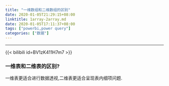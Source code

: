 ```yaml
---
title: "一维数组和二维数组的区别"
date: 2020-01-05T21:29:15+08:00
linktitle: 1array-2array.md
date: 2020-01-05T17:11:37+08:00
tags: ["powerbi,power query"]
categories: ["数据"]
---
```

---
{{< bilibili id=BV1zK411H7m7 >}}
### 一维表和二维表的区别?

一维表更适合进行数据透视,二维表更适合呈现表内细项问题.